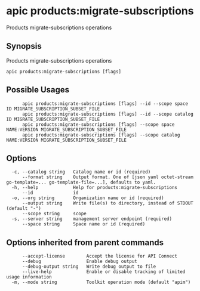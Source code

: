 # apic products:migrate-subscriptions

Products migrate-subscriptions operations

## Synopsis

Products migrate-subscriptions operations

```
apic products:migrate-subscriptions [flags]
```

## Possible Usages

```
      apic products:migrate-subscriptions [flags] --id --scope space ID MIGRATE_SUBSCRIPTION_SUBSET_FILE
      apic products:migrate-subscriptions [flags] --id --scope catalog ID MIGRATE_SUBSCRIPTION_SUBSET_FILE
      apic products:migrate-subscriptions [flags] --scope space NAME:VERSION MIGRATE_SUBSCRIPTION_SUBSET_FILE
      apic products:migrate-subscriptions [flags] --scope catalog NAME:VERSION MIGRATE_SUBSCRIPTION_SUBSET_FILE
```

## Options

```
  -c, --catalog string   Catalog name or id (required)
      --format string    Output format. One of [json yaml octet-stream go-template=... go-template-file=...], defaults to yaml.
  -h, --help             Help for products:migrate-subscriptions
      --id               id
  -o, --org string       Organization name or id (required)
      --output string    Write file(s) to directory, instead of STDOUT (default "-")
      --scope string     scope
  -s, --server string    management server endpoint (required)
      --space string     Space name or id (required)
```

## Options inherited from parent commands

```
      --accept-license        Accept the license for API Connect
      --debug                 Enable debug output
      --debug-output string   Write debug output to file
      --live-help             Enable or disable tracking of limited usage information
  -m, --mode string           Toolkit operation mode (default "apim")
```
